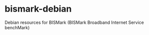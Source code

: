 bismark-debian
==============

Debian resources for BISMark (BISMark Broadband Internet Service benchMark)
